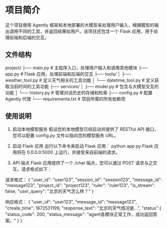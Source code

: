 # 项目简介

这个项目使用 Agently 框架和本地部署的大模型来处理用户输入，根据模型的输出调用不同的工具，并返回结果给用户。该项目还包含一个 Flask 应用，用于处理前端和后端的交互。

## 文件结构

project/
├── main.py # 主程序入口，处理用户输入和调用其他模块
├── app.py # Flask 应用，处理前端和后端的交互
├── tools/
│ ├── weather_tool.py # 定义天气相关的工具功能
│ └── datetime_tool.py # 定义获取当前时间的工具功能
├── services/
│ ├── model.py # 包含与大模型交互的功能
│ └── history.py # 管理对话历史的存储和检索
├── config.py # 配置 Agently 代理
└── requirements.txt # 项目所需的所有依赖项


## 使用说明
1. 启动本地模型服务
假设您的本地模型已经启动并提供了 RESTful API 接口，您可以配置 config.py 文件以指向您的模型服务 URL。


2. 启动 Flask 应用
运行以下命令来启动 Flask 应用：
python app.py
Flask 应用将在 0.0.0.0:5000 上运行，并接受来自前端的请求。


3. API 端点
Flask 应用提供了一个 /chat 端点，您可以通过 POST 请求与之交互。请求格式如下：

请求格式：
{
    "user_id": "user123",
    "session_id": "session123",
    "message_id": "message123",
    "project_id": "project123",
    "ruler": "ruler123",
    "is_stream": false,
    "user_query": "北京的天气怎么样？"
}

响应格式：
{
    "user_id": "user123",
    "message_id": "message123",
    "create_time": 1672531199,
    "response_text": "北京的天气情况是...",
    "status":{
        "status_code": 200,
        "status_message": "agent各模块正常工作，成功返回答案。"
    }
}

